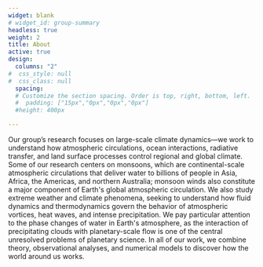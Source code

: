```yaml
---
widget: blank
# widget_id: group-summary
headless: true
weight: 2
title: About
active: true
design:
  columns: "2"
#  css_style: null
#  css_class: null
  spacing:
  # Customize the section spacing. Order is top, right, bottom, left.
  #  padding: ["15px","0px","0px","0px"]
  #height: 400px

---
```

Our group’s research focuses on large-scale climate dynamics&mdash;we work to understand how atmospheric circulations, ocean interactions, radiative transfer, and land surface processes control regional and global climate.  Some of our research centers on monsoons, which are continental-scale atmospheric circulations that deliver water to billions of people in Asia, Africa, the Americas, and northern Australia; monsoon winds also constitute a major component of Earth's global atmospheric circulation.  We also study extreme weather and climate phenomena, seeking to understand how fluid dynamics and thermodynamics govern the behavior of atmospheric vortices, heat waves, and intense precipitation. We pay particular attention to the phase changes of water in Earth's atmosphere, as the interaction of precipitating clouds with planetary-scale flow is one of the central unresolved problems of planetary science.  In all of our work, we combine theory, observational analyses, and numerical models to discover how the world around us works.
